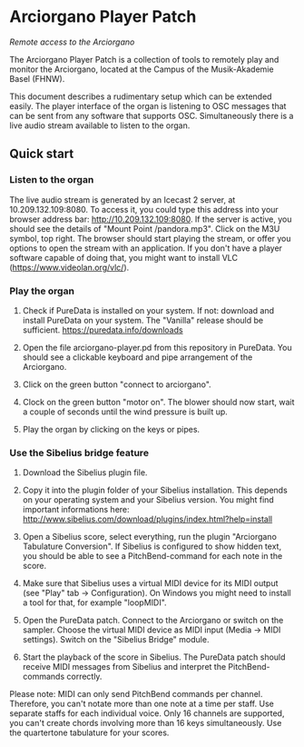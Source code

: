 # Arciorgano Player Patch
_Remote access to the Arciorgano_

The Arciorgano Player Patch is a collection of tools to remotely play and monitor the Arciorgano, 
located at the Campus of the Musik-Akademie Basel (FHNW). 

This document describes a rudimentary setup which can be extended easily. The player
interface of the organ is listening to OSC messages that can be sent from any software
that supports OSC. Simultaneously there is a live audio stream available to listen to the
organ. 


## Quick start

### Listen to the organ

The live audio stream is generated by an Icecast 2 server, at 10.209.132.109:8080. To
access it, you could type this address into your browser address bar:
http://10.209.132.109:8080. If the server is active, you should see the details of "Mount
Point /pandora.mp3". Click on the M3U symbol, top right. The browser should start playing
the stream, or offer you options to open the stream with an application. If you don't have
a player software capable of doing that, you might want to install VLC
(https://www.videolan.org/vlc/).

### Play the organ

1. Check if PureData is installed on your system. If not: download and install PureData on
   your system. The "Vanilla" release should be sufficient.
   https://puredata.info/downloads

2. Open the file arciorgano-player.pd from this repository in PureData. You should see a
   clickable keyboard and pipe arrangement of the Arciorgano.

3. Click on the green button "connect to arciorgano".

4. Clock on the green button "motor on". The blower should now start, wait a couple of
   seconds until the wind pressure is built up.

5. Play the organ by clicking on the keys or pipes. 



### Use the Sibelius bridge feature

1. Download the Sibelius plugin file.

2. Copy it into the plugin folder of your Sibelius installation. This depends on your operating 
   system and your Sibelius version. You might find important informations here: 
   http://www.sibelius.com/download/plugins/index.html?help=install

3. Open a Sibelius score, select everything, run the plugin "Arciorgano Tabulature Conversion". If 
   Sibelius is configured to show hidden text, you should be able to see a PitchBend-command for each note
   in the score.

4. Make sure that Sibelius uses a virtual MIDI device for its MIDI output (see "Play" tab -> Configuration). 
   On Windows you might need to install a tool for that, for example "loopMIDI". 

5. Open the PureData patch. Connect to the Arciorgano or switch on the sampler. Choose the virtual MIDI device
   as MIDI input (Media -> MIDI settings). Switch on the "Sibelius Bridge" module.

6. Start the playback of the score in Sibelius. The PureData patch should receive MIDI messages from Sibelius
   and interpret the PitchBend-commands correctly. 


Please note: MIDI can only send PitchBend commands per channel. Therefore, you can't notate more than one note
at a time per staff. Use separate staffs for each individual voice. Only 16 channels are supported, you can't
create chords involving more than 16 keys simultaneously. Use the quartertone tabulature for your scores. 

